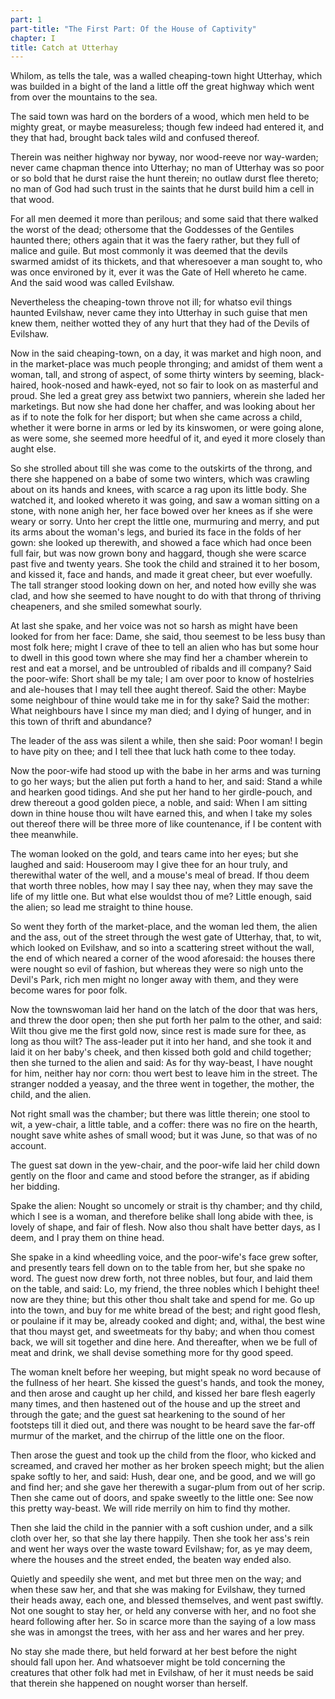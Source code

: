 ```yaml
---
part: 1
part-title: "The First Part: Of the House of Captivity"
chapter: I
title: Catch at Utterhay
---
```


Whilom, as tells the tale, was a walled cheaping-town hight Utterhay, which was builded in a bight of the land a little off the great highway which went from over the mountains to the sea.

The said town was hard on the borders of a wood, which men held to be mighty great, or maybe measureless; though few indeed had entered it, and they that had, brought back tales wild and confused thereof.

Therein was neither highway nor byway, nor wood-reeve nor way-warden; never came chapman thence into Utterhay; no man of Utterhay was so poor or so bold that he durst raise the hunt therein; no outlaw durst flee thereto; no man of God had such trust in the saints that he durst build him a cell in that wood.

For all men deemed it more than perilous; and some said that there walked the worst of the dead; othersome that the Goddesses of the Gentiles haunted there; others again that it was the faery rather, but they full of malice and guile. But most commonly it was deemed that the devils swarmed amidst of its thickets, and that wheresoever a man sought to, who was once environed by it, ever it was the Gate of Hell whereto he came. And the said wood was called Evilshaw.

Nevertheless the cheaping-town throve not ill; for whatso evil things haunted Evilshaw, never came they into Utterhay in such guise that men knew them, neither wotted they of any hurt that they had of the Devils of Evilshaw.

Now in the said cheaping-town, on a day, it was market and high noon, and in the market-place was much people thronging; and amidst of them went a woman, tall, and strong of aspect, of some thirty winters by seeming, black-haired, hook-nosed and hawk-eyed, not so fair to look on as masterful and proud. She led a great grey ass betwixt two panniers, wherein she laded her marketings. But now she had done her chaffer, and was looking about her as if to note the folk for her disport; but when she came across a child, whether it were borne in arms or led by its kinswomen, or were going alone, as were some, she seemed more heedful of it, and eyed it more closely than aught else.

So she strolled about till she was come to the outskirts of the throng, and there she happened on a babe of some two winters, which was crawling about on its hands and knees, with scarce a rag upon its little body. She watched it, and looked whereto it was going, and saw a woman sitting on a stone, with none anigh her, her face bowed over her knees as if she were weary or sorry. Unto her crept the little one, murmuring and merry, and put its arms about the woman's legs, and buried its face in the folds of her gown: she looked up therewith, and showed a face which had once been full fair, but was now grown bony and haggard, though she were scarce past five and twenty years. She took the child and strained it to her bosom, and kissed it, face and hands, and made it great cheer, but ever woefully. The tall stranger stood looking down on her, and noted how evilly she was clad, and how she seemed to have nought to do with that throng of thriving cheapeners, and she smiled somewhat sourly.

At last she spake, and her voice was not so harsh as might have been looked for from her face: Dame, she said, thou seemest to be less busy than most folk here; might I crave of thee to tell an alien who has but some hour to dwell in this good town where she may find her a chamber wherein to rest and eat a morsel, and be untroubled of ribalds and ill company? Said the poor-wife: Short shall be my tale; I am over poor to know of hostelries and ale-houses that I may tell thee aught thereof. Said the other: Maybe some neighbour of thine would take me in for thy sake? Said the mother: What neighbours have I since my man died; and I dying of hunger, and in this town of thrift and abundance?

The leader of the ass was silent a while, then she said: Poor woman! I begin to have pity on thee; and I tell thee that luck hath come to thee today.

Now the poor-wife had stood up with the babe in her arms and was turning to go her ways; but the alien put forth a hand to her, and said: Stand a while and hearken good tidings. And she put her hand to her girdle-pouch, and drew thereout a good golden piece, a noble, and said: When I am sitting down in thine house thou wilt have earned this, and when I take my soles out thereof there will be three more of like countenance, if I be content with thee meanwhile.

The woman looked on the gold, and tears came into her eyes; but she laughed and said: Houseroom may I give thee for an hour truly, and therewithal water of the well, and a mouse's meal of bread. If thou deem that worth three nobles, how may I say thee nay, when they may save the life of my little one. But what else wouldst thou of me? Little enough, said the alien; so lead me straight to thine house.

So went they forth of the market-place, and the woman led them, the alien and the ass, out of the street through the west gate of Utterhay, that, to wit, which looked on Evilshaw, and so into a scattering street without the wall, the end of which neared a corner of the wood aforesaid: the houses there were nought so evil of fashion, but whereas they were so nigh unto the Devil's Park, rich men might no longer away with them, and they were become wares for poor folk.

Now the townswoman laid her hand on the latch of the door that was hers, and threw the door open; then she put forth her palm to the other, and said: Wilt thou give me the first gold now, since rest is made sure for thee, as long as thou wilt? The ass-leader put it into her hand, and she took it and laid it on her baby's cheek, and then kissed both gold and child together; then she turned to the alien and said: As for thy way-beast, I have nought for him, neither hay nor corn: thou wert best to leave him in the street. The stranger nodded a yeasay, and the three went in together, the mother, the child, and the alien.

Not right small was the chamber; but there was little therein; one stool to wit, a yew-chair, a little table, and a coffer: there was no fire on the hearth, nought save white ashes of small wood; but it was June, so that was of no account.

The guest sat down in the yew-chair, and the poor-wife laid her child down gently on the floor and came and stood before the stranger, as if abiding her bidding.

Spake the alien: Nought so uncomely or strait is thy chamber; and thy child, which I see is a woman, and therefore belike shall long abide with thee, is lovely of shape, and fair of flesh. Now also thou shalt have better days, as I deem, and I pray them on thine head.

She spake in a kind wheedling voice, and the poor-wife's face grew softer, and presently tears fell down on to the table from her, but she spake no word. The guest now drew forth, not three nobles, but four, and laid them on the table, and said: Lo, my friend, the three nobles which I behight thee! now are they thine; but this other thou shalt take and spend for me. Go up into the town, and buy for me white bread of the best; and right good flesh, or poulaine if it may be, already cooked and dight; and, withal, the best wine that thou mayst get, and sweetmeats for thy baby; and when thou comest back, we will sit together and dine here. And thereafter, when we be full of meat and drink, we shall devise something more for thy good speed.

The woman knelt before her weeping, but might speak no word because of the fullness of her heart. She kissed the guest's hands, and took the money, and then arose and caught up her child, and kissed her bare flesh eagerly many times, and then hastened out of the house and up the street and through the gate; and the guest sat hearkening to the sound of her footsteps till it died out, and there was nought to be heard save the far-off murmur of the market, and the chirrup of the little one on the floor.

Then arose the guest and took up the child from the floor, who kicked and screamed, and craved her mother as her broken speech might; but the alien spake softly to her, and said: Hush, dear one, and be good, and we will go and find her; and she gave her therewith a sugar-plum from out of her scrip. Then she came out of doors, and spake sweetly to the little one: See now this pretty way-beast. We will ride merrily on him to find thy mother.

Then she laid the child in the pannier with a soft cushion under, and a silk cloth over her, so that she lay there happily. Then she took her ass's rein and went her ways over the waste toward Evilshaw; for, as ye may deem, where the houses and the street ended, the beaten way ended also.

Quietly and speedily she went, and met but three men on the way; and when these saw her, and that she was making for Evilshaw, they turned their heads away, each one, and blessed themselves, and went past swiftly. Not one sought to stay her, or held any converse with her, and no foot she heard following after her. So in scarce more than the saying of a low mass she was in amongst the trees, with her ass and her wares and her prey.

No stay she made there, but held forward at her best before the night should fall upon her. And whatsoever might be told concerning the creatures that other folk had met in Evilshaw, of her it must needs be said that therein she happened on nought worser than herself.
